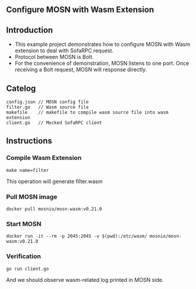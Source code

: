 ## Configure MOSN with Wasm Extension

## Introduction

+ This example project demonstrates how to configure MOSN with Wasm extension to deal with SofaRPC request.
+ Protocol between MOSN is Bolt.
+ For the convenience of demonstration, MOSN listens to one port. Once receiving a Bolt request, MOSN will response directly.

## Catelog

```
config.json // MOSN config file
filter.go   // Wasm source file
makefile    // makefile to compile wasm source file into wasm extension
client.go   // Mocked SofaRPC client
```

## Instructions

### Compile Wasm Extension

```
make name=filter
```

This operation will generate filter.wasm

### Pull MOSN image

```
docker pull mosnio/mosn-wasm:v0.21.0
```

### Start MOSN


```
docker run -it --rm -p 2045:2045 -v $(pwd):/etc/wasm/ mosnio/mosn-wasm:v0.21.0
```

### Verification

```
go run client.go
```

And we should observe wasm-related log printed in MOSN side.
